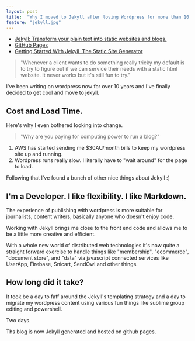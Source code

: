 ```yaml
---
layout: post
title:  "Why I moved to Jekyll after loving Wordpress for more than 10 years."
feature: "jekyll.jpg"
---
```


- [Jekyll: Transform your plain text into static websites and blogs.](https://jekyllrb.com/)
- [GitHub Pages](https://pages.github.com/)
- [Getting Started With Jekyll, The Static Site Generator](https://www.youtube.com/watch?v=iWowJBRMtpc)

> "Whenever a client wants to do something really tricky my default is to try to figure out if we can service their needs with a static html website. It never works but it's still fun to try."

I've been writing on wordpress now for over 10 years and I've finally decided to get cool and move to jekyll. 

## Cost and Load Time.

Here's why I even bothered looking into change.

> "Why are you paying for computing power to run a blog?"

1. AWS has started sending me $30AU/month bills to keep my wordpress site up and running.
2. Wordpress runs really slow. I literally have to "wait around" for the page to load.

Following that I've found a bunch of other nice things about Jekyll :)

## I'm a Developer. I like flexibility. I like Markdown.

The experience of publishing with wordpress is more suitable for journalists, content writers, basically anyone who doesn't enjoy code.

Working with Jekyll brings me close to the front end code and allows me to be a little more creative and efficient.

With a whole new world of distributed web technologies it's now quite a straight forward exercise to handle things like "membership", "ecommerce", "document store", and "data" via javascript connected services like UserApp, Firebase, Snicart, SendOwl and other things.

## How long did it take?

It took be a day to faff around the Jekyll's templating strategy and a day to migrate my wordpress content using various fun things like sublime group editing and powershell.

Two days.

Ths blog is now Jekyll generated and hosted on github pages.